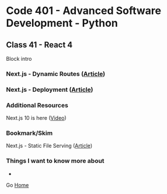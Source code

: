 # Code 401 - Advanced Software Development - Python

## Class 41 - React 4

Block intro

<!-- > An investment in knowledge pays the best interest. –  Benjamin Franklin -->


### Next.js - Dynamic Routes ([Article](https://nextjs.org/learn/basics/dynamic-routes))

### Next.js - Deployment ([Article](https://nextjs.org/learn/basics/deploying-nextjs-app))


### Additional Resources

Next.js 10 is here ([Video](https://www.youtube.com/watch?v=JWCS5IdECVI))

### Bookmark/Skim

Next.js - Static File Serving ([Article](https://nextjs.org/docs/basic-features/static-file-serving))

### Things I want to know more about

* 

Go [Home](index.md)